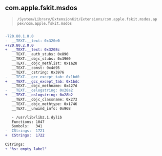 ## com.apple.fskit.msdos

> `/System/Library/ExtensionKit/Extensions/com.apple.fskit.msdos.appex/com.apple.fskit.msdos`

```diff

-720.80.1.0.0
-  __TEXT.__text: 0x320e0
+720.80.2.0.0
+  __TEXT.__text: 0x3208c
   __TEXT.__auth_stubs: 0x890
   __TEXT.__objc_stubs: 0x3960
   __TEXT.__objc_methlist: 0x1a28
   __TEXT.__const: 0x4d95
   __TEXT.__cstring: 0x3976
-  __TEXT.__gcc_except_tab: 0x1bd0
+  __TEXT.__gcc_except_tab: 0x1bdc
   __TEXT.__objc_methname: 0x427d
-  __TEXT.__oslogstring: 0x28a2
+  __TEXT.__oslogstring: 0x28b2
   __TEXT.__objc_classname: 0x273
   __TEXT.__objc_methtype: 0x1746
   __TEXT.__unwind_info: 0x968

   - /usr/lib/libz.1.dylib
   Functions: 1047
   Symbols:   341
-  CStrings:  1721
+  CStrings:  1722
 
CStrings:
+ "%s: empty label"

```
